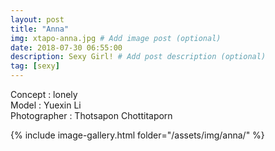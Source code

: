 ```yaml
---
layout: post
title: "Anna"
img: xtapo-anna.jpg # Add image post (optional)
date: 2018-07-30 06:55:00
description: Sexy Girl! # Add post description (optional)
tag: [sexy]
---
```

Concept : lonely  
Model : Yuexin Li  
Photographer : Thotsapon Chottitaporn    

{% include image-gallery.html folder="/assets/img/anna/" %}
